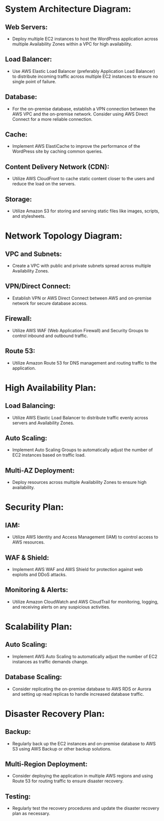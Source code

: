 # System Architecture Diagram:

## Web Servers:

- Deploy multiple EC2 instances to host the WordPress application across multiple Availability Zones within a VPC for high availability.

## Load Balancer:

- Use AWS Elastic Load Balancer (preferably Application Load Balancer) to distribute incoming traffic across multiple EC2 instances to ensure no single point of failure.

## Database:

- For the on-premise database, establish a VPN connection between the AWS VPC and the on-premise network. Consider using AWS Direct Connect for a more reliable connection.

## Cache:

- Implement AWS ElastiCache to improve the performance of the WordPress site by caching common queries.

## Content Delivery Network (CDN):

- Utilize AWS CloudFront to cache static content closer to the users and reduce the load on the servers.

## Storage:

- Utilize Amazon S3 for storing and serving static files like images, scripts, and stylesheets.

# Network Topology Diagram:

## VPC and Subnets:

- Create a VPC with public and private subnets spread across multiple Availability Zones.

## VPN/Direct Connect:

- Establish VPN or AWS Direct Connect between AWS and on-premise network for secure database access.

## Firewall:

- Utilize AWS WAF (Web Application Firewall) and Security Groups to control inbound and outbound traffic.

## Route 53:

- Utilize Amazon Route 53 for DNS management and routing traffic to the application.

# High Availability Plan:

## Load Balancing:

- Utilize AWS Elastic Load Balancer to distribute traffic evenly across servers and Availability Zones.

## Auto Scaling:

- Implement Auto Scaling Groups to automatically adjust the number of EC2 instances based on traffic load.

## Multi-AZ Deployment:

- Deploy resources across multiple Availability Zones to ensure high availability.

# Security Plan:

## IAM:

- Utilize AWS Identity and Access Management (IAM) to control access to AWS resources.

## WAF & Shield:

- Implement AWS WAF and AWS Shield for protection against web exploits and DDoS attacks.

## Monitoring & Alerts:

- Utilize Amazon CloudWatch and AWS CloudTrail for monitoring, logging, and receiving alerts on any suspicious activities.

# Scalability Plan:

## Auto Scaling:

- Implement AWS Auto Scaling to automatically adjust the number of EC2 instances as traffic demands change.

## Database Scaling:

- Consider replicating the on-premise database to AWS RDS or Aurora and setting up read replicas to handle increased database traffic.

# Disaster Recovery Plan:

## Backup:

- Regularly back up the EC2 instances and on-premise database to AWS S3 using AWS Backup or other backup solutions.

## Multi-Region Deployment:

- Consider deploying the application in multiple AWS regions and using Route 53 for routing traffic to ensure disaster recovery.

## Testing:

- Regularly test the recovery procedures and update the disaster recovery plan as necessary.
